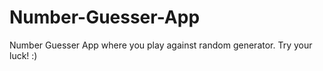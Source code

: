 # Number-Guesser-App

Number Guesser App where you play against random generator. Try your luck! :)
